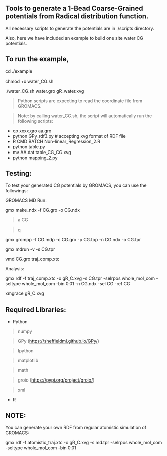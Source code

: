 ## Tools to generate a 1-Bead Coarse-Grained potentials from Radical distribution function.

All necessary scripts to generate the potentials are in ./scripts directory. 


Also, here we have included an example to build one site water CG potentials. 

## To run the example,

cd ./example

chmod +x water_CG.sh

./water_CG.sh water.gro gR_water.xvg

> Python scripts are expecting to read the coordinate file from GROMACS. 

> Note: by calling water_CG.sh, the script will automatically run the following scripts: 
* cp xxxx.gro aa.gro
* python GPy_rdf3.py    # accepting xvg format of RDF file
* R CMD BATCH Non-linear_Regression_2.R
* python table.py
* mv AA.dat table_CG_CG.xvg
* python mapping_2.py


## Testing:
To test your generated CG potentials by GROMACS, you can use the followings:

GROMACS MD Run:

gmx make_ndx -f CG.gro -o CG.ndx

> a CG

> q

gmx grompp -f CG.mdp -c CG.gro -p CG.top -n CG.ndx -o CG.tpr

gmx mdrun -v -s CG.tpr

vmd CG.gro traj_comp.xtc  


Analysis:

gmx rdf -f traj_comp.xtc -o gR_C.xvg -s CG.tpr -selrpos whole_mol_com -seltype whole_mol_com -bin 0.01 -n CG.ndx -sel CG -ref CG

xmgrace gR_C.xvg

## Required Libraries:
* Python
> numpy

> GPy (https://sheffieldml.github.io/GPy/)

> Ipython

> matplotlib

> math

> groio (https://pypi.org/project/groio/)

> xml

* R

## NOTE: 
You can generate your own RDF from regular atomistic simulation of GROMACS:

gmx rdf -f atomistic_traj.xtc -o gR_C.xvg -s md.tpr -selrpos whole_mol_com -seltype whole_mol_com -bin 0.01

